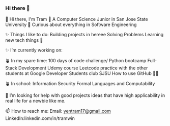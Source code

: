 ### Hi there 👋

🌱 Hi there, I'm Tram 👋
A Computer Science Junior in San Jose State University 
👀 Curious about everything in Software Engineering

 ✨ Things I like to do: 
Building projects in hereee
Solving Problems 
Learning new tech things 🥸

 ✨ I’m currently working on:

 🪴 In my spare time: 
100 days of code challenge/ Python bootcamp
Full-Stack Development Udemy course 
Leetcode practice with the other students at Google Developer Students club SJSU
How to use GitHub 🤔🤖

🪴 In school:
Information Security
Formal Languages and Computability 

🤔 I’m looking for help with good projects ideas that have high applicability in real life for a newbie like me. 

📫 How to reach me: 
Email: yentram17@gmail.com
LinkedIn:linkedin.com/in/tramwin




<!--
**Tram-ng/Tram-ng** is a ✨ _special_ ✨ repository because its `README.md` (this file) appears on your GitHub profile.

Here are some ideas to get you started:

- 🔭 I’m currently working on ...
- 🌱 I’m currently learning ...
- 👯 I’m looking to collaborate on ...
- 🤔 I’m looking for help with ...
- 💬 Ask me about ...
- 📫 How to reach me: ...
- 😄 Pronouns: ...
- ⚡ Fun fact: ...
-->
